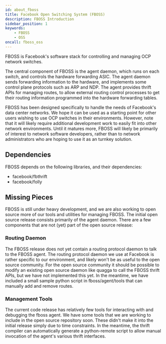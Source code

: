 ```yaml
---
id: about_fboss
title: Facebook Open Switching System (FBOSS)
description: FBOSS Introduction
sidebar_position: 1
keywords:
    - FBOSS
    - OSS
oncall: fboss_oss
---
```


FBOSS is Facebook's software stack for controlling and managing OCP network
switches.

The central component of FBOSS is the agent daemon, which runs on each switch,
and controls the hardware forwarding ASIC.  The agent daemon sends forwarding
information to the hardware, and implements some control plane protocols such
as ARP and NDP.  The agent provides thrift APIs for managing routes, to allow
external routing control processes to get their routing information programmed
into the hardware forwarding tables.

FBOSS has been designed specifically to handle the needs of Facebook's data
center networks.  We hope it can be used as a starting point for other users
wishing to use OCP switches in their environments.  However, note that it will
likely require additional development work to easily fit into other network
environments.  Until it matures more, FBOSS will likely be primarily of
interest to network software developers, rather than to network administrators
who are hoping to use it as an turnkey solution.

## Dependencies

FBOSS depends on the following libraries, and their dependencies:

* facebook/fbthrift
* facebook/folly

## Missing Pieces

FBOSS is still under heavy development, and we are also working to open source
more of our tools and utilities for managing FBOSS.  The initial open source
release consists primarily of the agent daemon.  There are a few components
that are not (yet) part of the open source release:

### Routing Daemon

The FBOSS release does not yet contain a routing protocol daemon to talk to the
FBOSS agent.  The routing protocol daemon we use at Facebook is rather specific
to our environment, and likely won't be as useful to the open source community.
For the open source community it should be possible to modify an existing open
source daemon like quagga to call the FBOSS thrift APIs, but we have not
implemented this yet.  In the meantime, we have included a small sample python
script in fboss/agent/tools that can manually add and remove routes.

### Management Tools

The current code release has relatively few tools for interacting with and
debugging the fboss agent.  We have some tools that we are working to include
in the open source repository soon.  These didn't make it into the initial
release simply due to time constraints.  In the meantime, the thrift compiler
can automatically generate a python-remote script to allow manual invocation of
the agent's various thrift interfaces.
